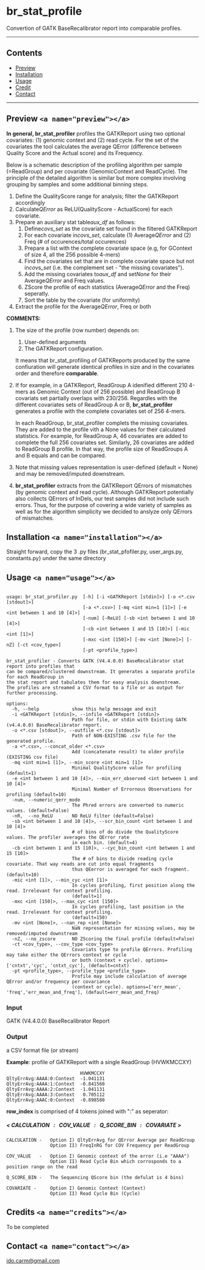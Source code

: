 # br_stat_profile

Convertion of GATK BaseRecalibrator report into comparable profiles.

---

## Contents

- [Preview](#preview)
- [Installation](#installation)
- [Usage](#usage)
- [Credit](#credit)
- [Contact](#contact)

---

## Preview `<a name="preview"></a>`

**In general, br_stat_profiler** profiles the GATKReport using two optional covariates: (1) genomic context and (2) read cycle. For the set of the covariates the tool calculates the average QError (difference between Quality Score and the Actual score) and its Frequency.

Below is a schematic description of the profiling algorithm per sample (=ReadGroup) and per covariate (GenomicContext and ReadCycle). The principle of the detailed algorithm is similar but more complex involving grouping by samples and some additional binning steps.

1. Define the QualityScore range for analysis; filter the GATKReport accordingly
2. Calculate*QError* as ReLU(QualityScore - ActualScore) for each covariate.
3. Prepare an auxiliary stat table*aux_df* as follows:
   1. Define*covs_set* as the covariate set found in the filtered GATKReport
   2. For each covariate in*covs_set*, calculate (1) Average*QError* and (2) Freq (# of occurences/total occurences)
   3. Prepare a list with the complete covariate space (e.g, for GContext of size 4, all the 256 possible 4-mers)
   4. Find the covariates set that are in complete covariate space but not in*covs_set* (i.e. the complement set - "the missing covariates").
   5. Add the missing covariates to*aux_df* and set*None* for their Average*QError* and Freq values.
   6. ZScore the profile of each statistics (Average*QError* and the Freq) seperatly.
   7. Sort the table by the covariate (for uniformity)
4. Extract the profile for the Average*QError*, Freq or both

**COMMENTS:**

1. The size of the profile (row number) depends on:

   1. User-defined arguments
   2. The GATKReport configuration.

   It means that br_stat_profiling of GATKReports produced by the same confiuration will generate identical profiles in size and in the covariates order and therefore **comparable**.
2. If for example, in a GATKReport, ReadGroup A idenified different 210 4-mers as Genomic Context (out of 256 possible) and ReadGroup B covariats set partially overlaps with 230/256. Regardles with the different covariates sets of ReadGroup A or B, **br_stat_profiler** generates a profile with the complete covariates set of 256 4-mers. &#10;

   In each ReadGroup, br_stat_profiler complets the missing covariates. They are added to the profile vith a None values for their calculated statistics. For example, for ReadGroup A, 46 covariates are added to complete the full 256 covariates set. Similarly, 26 covariates are added to ReadGroup B profile. In that way, the profile size of ReadGroups A and B equals and can be compared.
3. Note that missing values representation is user-defined (default = None) and may be removed/imputed downstream.
4. **br_stat_profiler** extracts from the GATKReport QErrors of mismatches (by genomic context and read cycle). Although GATKReport potentially also collects QErrors of InDels, our test samples did not include such errors. Thus, for the purpose of covering a wide variety of samples as well as for the algorithm simplicity we decided to anslyze only QErrors of mismatches.

## Installation `<a name="installation"></a>`

Straight forward, copy the 3 .py files (br_stat_pfofiler.py, user_args.py, constants.py} under the same directory

## Usage `<a name="usage"></a>`

```plaintext

usage: br_stat_profiler.py  [-h] [-i <GATKReport [stdin]>] [-o <*.csv [stdout]>] 
                            [-a <*.csv>] [-mq <int min=1 [1]>] [-e <int between 1 and 10 [4]>] 
                            [-num] [-ReLU] [-sb <int between 1 and 10 [4]>] 
                            [-cb <int between 1 and 15 [10]>] [-mic <int [1]>] 
                            [-mxc <int [150]>] [-mv <int [None]>] [-nZ] [-ct <cov_type>] 
                            [-pt <profile_type>]

br_stat_profiler - Converts GATK (V4.4.0.0) BaseRecalibrator stat report into profiles that 
can be compared/clustered downstream. It generates a separate profile for each ReadGroup in 
the stat report and tabulates them for easy analysis downstream. 
The profiles are streamed a CSV format to a file or as output for further processing.

options:
  -h, --help            show this help message and exit
  -i <GATKReport [stdin]>, --infile <GATKReport [stdin]>
                        Path for file, or stdin with Existing GATK (v4.4.0.0) BaseRecalibrator report.
  -o <*.csv [stdout]>, --outfile <*.csv [stdout]>
                        Path of NON-EXISTING .csv file for the generated profile.
  -a <*.csv>, --concat_older <*.csv>
                        Add (concatenate result) to older profile (EXISTING csv file)
  -mq <int min=1 [1]>, --min_score <int min=1 [1]>
                        Minimal QualityScore value for profiling (default=1)
  -e <int between 1 and 10 [4]>, --min_err_observed <int between 1 and 10 [4]>
                        Minimal Number of Errornous Observations for profiling (default=10)
  -num, --numeric_qerr_mode
                        The Phred errors are converted to numeric values. (default=False)
  -nR, 	--no_ReLU       NO ReLU filter (default=False)
  -sb <int between 1 and 10 [4]>, --scr_bin_count <int between 1 and 10 [4]>
                        # of bins of do divide the QualityScore values. The profiler averages the QError rate 
                        in each bin. (default=4)
  -cb <int between 1 and 15 [10]>, --cyc_bin_count <int between 1 and 15 [10]>
                        The # of bins to divide reading cycle covariate. That way reads are cut into equal fragments 
                        thus QEerror is averaged for each fragment. (default=10)
  -mic <int [1]>, --min_cyc <int [1]>
                        In cycles profiling, first position along the read. Irrelevant for context profiling. 
                        (default=1)
  -mxc <int [150]>, --max_cyc <int [150]>
                        In cycles profiling, last position in the read. Irrelevant for context profiling. 
                        (default=150)
  -mv <int [None]>, --nan_rep <int [None]>
                        NaN representation for missing values, may be removed/imputed downstream
  -nZ, --no_zscore      NO ZScoring the final profile (default=False)
  -ct <cov_type>, --cov_type <cov_type>
                        Covariats type to profile QErrors. Profiling may take either the QErrors context or cycle 
                        or both (context + cycle). options=['cntxt','cyc', 'cntxt_cyc'], (default=cntxt)
  -pt <profile_type>, --profile_type <profile_type>
                        Profile may include calculation of average QError and/or frequency per covariance 
                        (context or cycle). options=['err_mean', 'freq','err_mean_and_freq'], (default=err_mean_and_freq)
```

### **Input**

GATK (V4.4.0.0) BaseRecalibrator Report

### **Output**

a CSV format file (or stream)

**Example**: profile of GATKReport with a single  ReadGroup  (HVWKMCCXY)

```plaintext
                           HVWKMCCXY
QltyErrAvg:AAAA:0:Context  -1.041131
QltyErrAvg:AAAA:1:Context  -0.841560
QltyErrAvg:AAAA:2:Context  -1.041131
QltyErrAvg:AAAA:3:Context   0.705112
QltyErrAvg:AAAC:0:Context  -0.898580
```

**row_index** is comprised of 4 tokens joined with ":" as seperator:

##### **< CALCULATION &nbsp;&nbsp;:&nbsp;&nbsp; COV_VALUE &nbsp;&nbsp;:&nbsp;&nbsp; Q_SCORE_BIN &nbsp;&nbsp;:&nbsp;&nbsp; COVARIATE >**

```
CALCULATION -   Option I) QltyErrAvg for QError Average per ReadGroup  
                Option II) FreqInRG for COV Frequency per ReadGroup

COV_VALUE   -   Option I) Genomic context of the error (i.e "AAAA")  
                Option II) Read Cycle Bin which corrosponds to a position range on the read

Q_SCORE_BIN -   The Sequencing QScore bin (the defulat is 4 bins)

COVARIATE -     Option I) Genomic Context (Context) 
                Option II) Read Cycle Bin (Cycle)
```

## Credits `<a name="credits"></a>`

To be completed

## Contact `<a name="contact"></a>`

ido.carm@gmail.com
